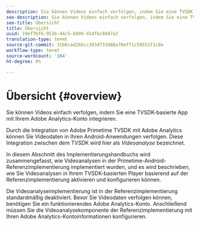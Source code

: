 ```yaml
---
description: Sie können Videos einfach verfolgen, indem Sie eine TVSDK-basierte App mit Ihrem Adobe Analytics-Konto integrieren.
seo-description: Sie können Videos einfach verfolgen, indem Sie eine TVSDK-basierte App mit Ihrem Adobe Analytics-Konto integrieren.
seo-title: Übersicht
title: Übersicht
uuid: 19ef7bf6-951b-44c5-b899-d14f6c8047a2
translation-type: tm+mt
source-git-commit: 31b6cad26bcc393d731080a70eff1c59551f1c8e
workflow-type: tm+mt
source-wordcount: '164'
ht-degree: 0%

---
```



# Übersicht {#overview}

Sie können Videos einfach verfolgen, indem Sie eine TVSDK-basierte App mit Ihrem Adobe Analytics-Konto integrieren.

Durch die Integration von Adobe Primetime TVSDK mit Adobe Analytics können Sie Videodaten in Ihren Android-Anwendungen verfolgen. Diese Integration zwischen dem TVSDK wird hier als *Videoanalyse* bezeichnet.

In diesem Abschnitt des Implementierungshandbuchs wird zusammengefasst, wie Videoanalysen in der Primetime-Android-Referenzimplementierung implementiert wurden, und es wird beschrieben, wie Sie Videoanalysen in Ihrem TVSDK-basierten Player basierend auf der Referenzimplementierung aktivieren und konfigurieren können.

Die Videoanalyseimplementierung ist in der Referenzimplementierung standardmäßig deaktiviert. Bevor Sie Videodaten verfolgen können, benötigen Sie ein funktionierendes Adobe Analytics-Konto. Anschließend müssen Sie die Videoanalysekomponente der Referenzimplementierung mit Ihren Adobe Analytics-Kontoinformationen konfigurieren.
